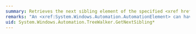 ```yaml
---
summary: Retrieves the next sibling element of the specified <xref href="System.Windows.Automation.AutomationElement"></xref>.
remarks: "An <xref:System.Windows.Automation.AutomationElement> can have additional sibling elements that do not match the current view condition and thus are not returned when navigating the element tree.  \n  \n The structure of the <xref:System.Windows.Automation.AutomationElement> tree changes as the visible [!INCLUDE[TLA#tla_ui](~/includes/tlasharptla-ui-md.md)] elements on the desktop change. It is not guaranteed that an element returned as the next sibling element will be returned as the next sibling on subsequent passes."
uid: System.Windows.Automation.TreeWalker.GetNextSibling*
---
```

